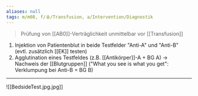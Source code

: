 ```yaml
---
aliases: null
tags: m/m08, f/🩸/Transfusion, a/Intervention/Diagnostik
---
```

> Prüfung von [[AB0]]-Verträglichkeit unmittelbar vor [[Transfusion]]
1. Injektion von Patientenblut in beide Testfelder "Anti-A" und "Anti-B" (evtl. zusätzlich [[EK]] testen)
2. Agglutination eines Testfeldes (z.B. [[Antikörper]]-A + BG A) → Nachweis der [[Blutgruppen]] ("What you see is what you get": Verklumpung bei Anti-B = BG B)
---
![[BedsideTest.jpg.jpg]]